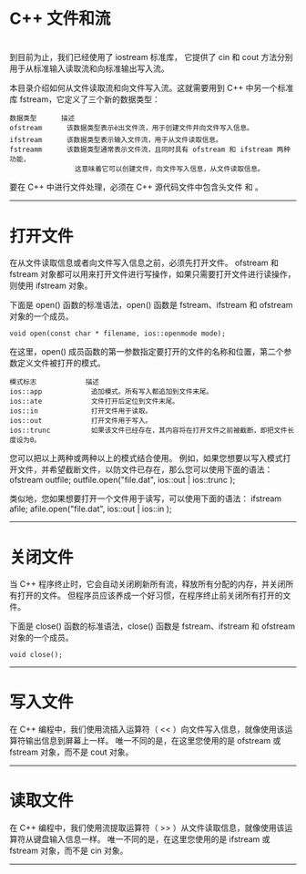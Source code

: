# C++ 文件和流
#
到目前为止，我们已经使用了 iostream 标准库，
它提供了 cin 和 cout 方法分别用于从标准输入读取流和向标准输出写入流。

本目录介绍如何从文件读取流和向文件写入流。这就需要用到 C++ 中另一个标准库 fstream，它定义了三个新的数据类型：

	数据类型  	  描述
	ofstream  	  该数据类型表示è出文件流，用于创建文件并向文件写入信息。
	ifstream  	  该数据类型表示输入文件流，用于从文件读取信息。
	fstreamm  	  该数据类型通常表示文件流，且同时具有 ofstream 和 ifstream 两种功能，
	          	    这意味着它可以创建文件，向文件写入信息，从文件读取信息。

要在 C++ 中进行文件处理，必须在 C++ 源代码文件中包含头文件 <iostream> 和 <fstream>。

---

# 打开文件

在从文件读取信息或者向文件写入信息之前，必须先打开文件。
ofstream 和 fstream 对象都可以用来打开文件进行写操作，如果只需要打开文件进行读操作，则使用 ifstream 对象。

下面是 open() 函数的标准语法，open() 函数是 fstream、ifstream 和 ofstream 对象的一个成员。

	void open(const char * filename, ios::openmode mode);

在这里，open() 成员函数的第一参数指定要打开的文件的名称和位置，第二个参数定义文件被打开的模式。

	模式标志         	描述
	ios::app         	追加模式。所有写入都追加到文件末尾。
	ios::ate         	文件打开后定位到文件末尾。
	ios::in          	打开文件用于读取。
	ios::out         	打开文件用于写入。
	ios::trunc       	如果该文件已经存在，其内容将在打开文件之前被截断，即把文件长度设为0。

您可以把以上两种或两种以上的模式结合使用。
例如，如果您想要以写入模式打开文件，并希望截断文件，以防文件已存在，那么您可以使用下面的语法：
	ofstream outfile;
	outfile.open("file.dat", ios::out | ios::trunc );

类似地，您如果想要打开一个文件用于读写，可以使用下面的语法：
	ifstream  afile;
	afile.open("file.dat", ios::out | ios::in );

---

# 关闭文件

当 C++ 程序终止时，它会自动关闭刷新所有流，释放所有分配的内存，并关闭所有打开的文件。
但程序员应该养成一个好习惯，在程序终止前关闭所有打开的文件。

下面是 close() 函数的标准语法，close() 函数是 fstream、ifstream 和 ofstream 对象的一个成员。

	void close();

---

# 写入文件

在 C++ 编程中，我们使用流插入运算符（ << ）向文件写入信息，就像使用该运算符输出信息到屏幕上一样。
唯一不同的是，在这里您使用的是 ofstream 或 fstream 对象，而不是 cout 对象。

---

# 读取文件

在 C++ 编程中，我们使用流提取运算符（ >> ）从文件读取信息，就像使用该运算符从键盘输入信息一样。
唯一不同的是，在这里您使用的是 ifstream 或 fstream 对象，而不是 cin 对象。

---

